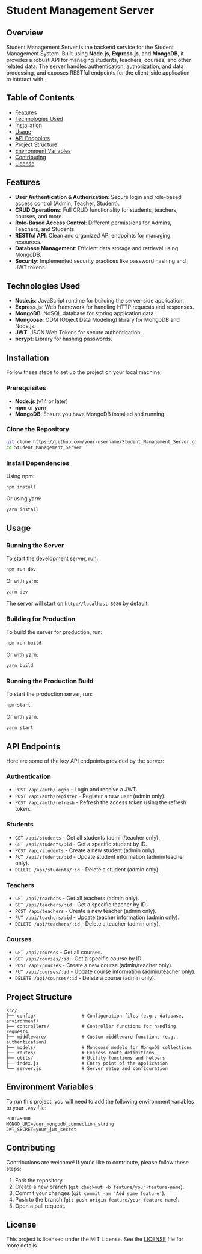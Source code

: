 # Student Management Server

## Overview

Student Management Server is the backend service for the Student Management System. Built using **Node.js**, **Express.js**, and **MongoDB**, it provides a robust API for managing students, teachers, courses, and other related data. The server handles authentication, authorization, and data processing, and exposes RESTful endpoints for the client-side application to interact with.

## Table of Contents

- [Features](#features)
- [Technologies Used](#technologies-used)
- [Installation](#installation)
- [Usage](#usage)
- [API Endpoints](#api-endpoints)
- [Project Structure](#project-structure)
- [Environment Variables](#environment-variables)
- [Contributing](#contributing)
- [License](#license)

## Features

- **User Authentication & Authorization**: Secure login and role-based access control (Admin, Teacher, Student).
- **CRUD Operations**: Full CRUD functionality for students, teachers, courses, and more.
- **Role-Based Access Control**: Different permissions for Admins, Teachers, and Students.
- **RESTful API**: Clean and organized API endpoints for managing resources.
- **Database Management**: Efficient data storage and retrieval using MongoDB.
- **Security**: Implemented security practices like password hashing and JWT tokens.

## Technologies Used

- **Node.js**: JavaScript runtime for building the server-side application.
- **Express.js**: Web framework for handling HTTP requests and responses.
- **MongoDB**: NoSQL database for storing application data.
- **Mongoose**: ODM (Object Data Modeling) library for MongoDB and Node.js.
- **JWT**: JSON Web Tokens for secure authentication.
- **bcrypt**: Library for hashing passwords.

## Installation

Follow these steps to set up the project on your local machine:

### Prerequisites

- **Node.js** (v14 or later)
- **npm** or **yarn**
- **MongoDB**: Ensure you have MongoDB installed and running.

### Clone the Repository

```bash
git clone https://github.com/your-username/Student_Management_Server.git
cd Student_Management_Server
```

### Install Dependencies

Using npm:

```bash
npm install
```

Or using yarn:

```bash
yarn install
```

## Usage

### Running the Server

To start the development server, run:

```bash
npm run dev
```

Or with yarn:

```bash
yarn dev
```

The server will start on `http://localhost:8080` by default.

### Building for Production

To build the server for production, run:

```bash
npm run build
```

Or with yarn:

```bash
yarn build
```

### Running the Production Build

To start the production server, run:

```bash
npm start
```

Or with yarn:

```bash
yarn start
```

## API Endpoints

Here are some of the key API endpoints provided by the server:

### Authentication

- `POST /api/auth/login` - Login and receive a JWT.
- `POST /api/auth/register` - Register a new user (admin only).
- `POST /api/auth/refresh` - Refresh the access token using the refresh token.

### Students

- `GET /api/students` - Get all students (admin/teacher only).
- `GET /api/students/:id` - Get a specific student by ID.
- `POST /api/students` - Create a new student (admin only).
- `PUT /api/students/:id` - Update student information (admin/teacher only).
- `DELETE /api/students/:id` - Delete a student (admin only).

### Teachers

- `GET /api/teachers` - Get all teachers (admin only).
- `GET /api/teachers/:id` - Get a specific teacher by ID.
- `POST /api/teachers` - Create a new teacher (admin only).
- `PUT /api/teachers/:id` - Update teacher information (admin only).
- `DELETE /api/teachers/:id` - Delete a teacher (admin only).

### Courses

- `GET /api/courses` - Get all courses.
- `GET /api/courses/:id` - Get a specific course by ID.
- `POST /api/courses` - Create a new course (admin/teacher only).
- `PUT /api/courses/:id` - Update course information (admin/teacher only).
- `DELETE /api/courses/:id` - Delete a course (admin only).

## Project Structure

```plaintext
src/
├── config/                 # Configuration files (e.g., database, environment)
├── controllers/            # Controller functions for handling requests
├── middleware/             # Custom middleware functions (e.g., authentication)
├── models/                 # Mongoose models for MongoDB collections
├── routes/                 # Express route definitions
├── utils/                  # Utility functions and helpers
├── index.js                # Entry point of the application
└── server.js               # Server setup and configuration
```

## Environment Variables

To run this project, you will need to add the following environment variables to your `.env` file:

```plaintext
PORT=5000
MONGO_URI=your_mongodb_connection_string
JWT_SECRET=your_jwt_secret
```

## Contributing

Contributions are welcome! If you'd like to contribute, please follow these steps:

1. Fork the repository.
2. Create a new branch (`git checkout -b feature/your-feature-name`).
3. Commit your changes (`git commit -am 'Add some feature'`).
4. Push to the branch (`git push origin feature/your-feature-name`).
5. Open a pull request.

## License

This project is licensed under the MIT License. See the [LICENSE](LICENSE) file for more details.